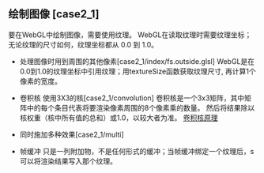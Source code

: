 ## 绘制图像 [case2_1]
要在WebGL中绘制图像，需要使用纹理。
WebGL在读取纹理时需要纹理坐标；无论纹理的尺寸如何，纹理坐标都从 0.0 到 1.0。

* 处理图像时用到周围的其他像素[case2_1/index/fs.outside.glsl]
WebGL是在0.0到1.0的纹理坐标中引用纹理；用textureSize函数获取纹理尺寸, 再计算1个像素的宽度。

* 卷积核 使用3X3的核[case2_1/convolution]
卷积核是一个3x3矩阵，其中矩阵中的每个条目代表将要渲染像素周围的8个像素乘的数量。 然后将结果除以核权重（核中所有值的总和）或1.0，以较大者为准。
[卷积核原理](https://docs.gimp.org/2.6/en/plug-in-convmatrix.html)

* 同时施加多种效果[case2_1/multi]
- 帧缓冲
只是一列附加物，不是任何形式的缓冲；当帧缓冲绑定一个纹理后，s可以将渲染结果写入那个纹理。
